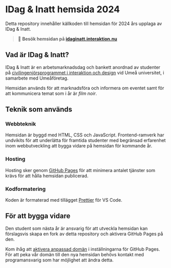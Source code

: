 # IDag & Inatt hemsida 2024

Detta repository innehåller källkoden till hemsidan för 2024 års upplaga av IDag & Inatt.

> 🔗 **Besök hemsidan på [idaginatt.interaktion.nu](idaginatt.interaktion.nu)**

## Vad är IDag & Inatt?

IDag & Inatt är en arbetsmarknadsdag och bankett anordnad av studenter på [civilingenjörsprogrammet i interaktion och design](https://www.umu.se/utbildning/program/civilingenjorsprogrammet-i-interaktion-och-design/) vid Umeå universitet, i samarbete med Umeåföretag.

Hemsidan används för att marknadsföra och informera om eventet samt för att kommunicera temat som i år är _film noir_.

## Teknik som används

### Webbteknik

Hemsidan är byggd med HTML, CSS och JavaScript. Frontend-ramverk har undvikits för att underlätta för framtida studenter med begränsad erfarenhet inom webbutveckling att bygga vidare på hemsidan för kommande år.

### Hosting

Hosting sker genom [GitHub Pages](https://docs.github.com/en/pages/getting-started-with-github-pages/about-github-pages) för att minimera antalet tjänster som krävs för att hålla hemsidan publicerad.

### Kodformatering

Koden är formaterad med tillägget [Prettier](https://marketplace.visualstudio.com/items?itemName=esbenp.prettier-vscode) för VS Code.

## För att bygga vidare

Den student som nästa år är ansvarig för att utveckla hemsidan kan förslagsvis skapa en fork av detta repository och aktivera GitHub Pages på den.

Kom ihåg att [aktivera anpassad domän](https://docs.github.com/en/pages/configuring-a-custom-domain-for-your-github-pages-site/managing-a-custom-domain-for-your-github-pages-site#configuring-a-subdomain) i inställningarna för GitHub Pages. För att peka vår domän till den nya hemsidan behövs kontakt med programansvarig som har möjlighet att ändra detta.
